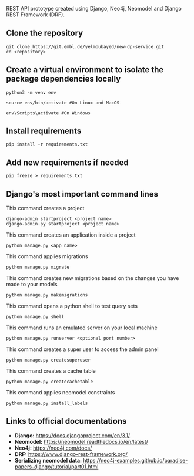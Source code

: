 REST API prototype created using Django, Neo4j, Neomodel and Django REST Framework (DRF).

## Clone the repository
~~~
git clone https://git.embl.de/yelmoubayed/new-dp-service.git    
cd <repository>
~~~

## Create a virtual environment to isolate the package dependencies locally
~~~
python3 -m venv env 
~~~
~~~
source env/bin/activate #On Linux and MacOS  
~~~
~~~
env\Scripts\activate #On Windows    
~~~

## Install requirements
~~~
pip install -r requirements.txt
~~~

## Add new requirements if needed 
~~~
pip freeze > requirements.txt
~~~

## Django's most important command lines

This command creates a project
~~~
django-admin startproject <project name>
django-admin.py startproject <project name>
~~~

This command creates an application inside a project
~~~
python manage.py <app name>
~~~

This command applies migrations
~~~
python manage.py migrate
~~~

This command creates new migrations based on the changes you have made to your models
~~~
python manage.py makemigrations
~~~

This command opens a python shell to test query sets
~~~
python manage.py shell
~~~

This command runs an emulated server on your local machine
~~~
python manage.py runserver <optional port number>
~~~

This command creates a super user to access the admin panel
~~~
python manage.py createsuperuser
~~~

This command creates a cache table 
~~~
python manage.py createcachetable
~~~

This command applies neomodel constraints
~~~
python manage.py install_labels 
~~~

## Links to official documentations

* **Django:** <https://docs.djangoproject.com/en/3.1/>
* **Neomodel:** <https://neomodel.readthedocs.io/en/latest/>
* **Neo4j:** <https://neo4j.com/docs/>
* **DRF:** <https://www.django-rest-framework.org/>
* **Serializing neomodel data:** <https://neo4j-examples.github.io/paradise-papers-django/tutorial/part01.html>